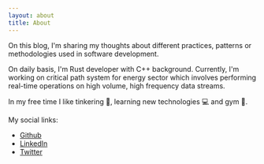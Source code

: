 ```yaml
---
layout: about
title: About
---
```


On this blog, I'm sharing my thoughts about different practices, patterns or methodologies used in software development.

On daily basis, I'm Rust developer with C++ background. Currently, I'm working on critical path system for energy sector which involves performing real-time operations on high volume, high frequency data streams.

In my free time I like tinkering 🔧, learning new technologies 💻 and gym 💪.

My social links:
- [Github](https://github.com/damszew)
- [LinkedIn](https://www.linkedin.com/in/szewczyk-damian/)
- [Twitter](https://twitter.com/damszew)
